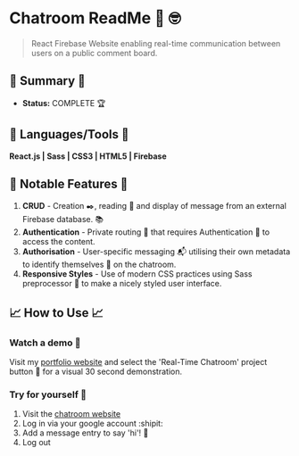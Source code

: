 
# Chatroom ReadMe :calling: :nerd_face:
> React Firebase Website enabling real-time communication between users on a public comment board.

## :satellite: Summary :satellite:
   - __Status:__ COMPLETE :trophy:

## :hammer: Languages/Tools :hammer:
__React.js | Sass | CSS3 | HTML5 | Firebase__

## :microscope: Notable Features :microscope:
1. __CRUD__ - Creation :black_nib:, reading :green_book: and display of message from an external Firebase database. :books:
2. __Authentication__ - Private routing :ticket: that requires Authentication :cop: to access the content. 
3. __Authorisation__ - User-specific messaging :mailbox_with_mail: utilising their own metadata to identify themselves :man: on the chatroom.
4. __Responsive Styles__ - Use of modern CSS practices using Sass preprocessor :nail_care: to make a nicely styled user interface.

## :chart_with_upwards_trend: How to Use :chart_with_upwards_trend:
### Watch a demo :movie_camera:
Visit my [portfolio website](https://tobymould.com/) and select the 'Real-Time Chatroom' project button :black_square_button: for a visual 30 second demonstration.

### Try for yourself :raised_hands:
1. Visit the [chatroom website](https://realtime-chatroom-ea4d6.web.app/)
2. Log in via your google account :shipit:
3. Add a message entry to say 'hi'! :wave:
4. Log out 
